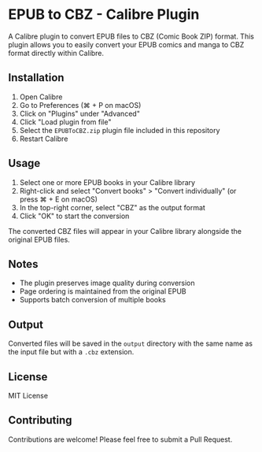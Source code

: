 # EPUB to CBZ - Calibre Plugin

A Calibre plugin to convert EPUB files to CBZ (Comic Book ZIP) format. This plugin allows you to easily convert your EPUB comics and manga to CBZ format directly within Calibre.

## Installation

1. Open Calibre
2. Go to Preferences (⌘ + P on macOS)
3. Click on "Plugins" under "Advanced"
4. Click "Load plugin from file"
5. Select the `EPUBToCBZ.zip` plugin file included in this repository
6. Restart Calibre

## Usage

1. Select one or more EPUB books in your Calibre library
2. Right-click and select "Convert books" > "Convert individually" (or press ⌘ + E on macOS)
3. In the top-right corner, select "CBZ" as the output format
4. Click "OK" to start the conversion

The converted CBZ files will appear in your Calibre library alongside the original EPUB files.

## Notes

- The plugin preserves image quality during conversion
- Page ordering is maintained from the original EPUB
- Supports batch conversion of multiple books

## Output

Converted files will be saved in the `output` directory with the same name as the input file but with a `.cbz` extension.

## License

MIT License

## Contributing

Contributions are welcome! Please feel free to submit a Pull Request.
